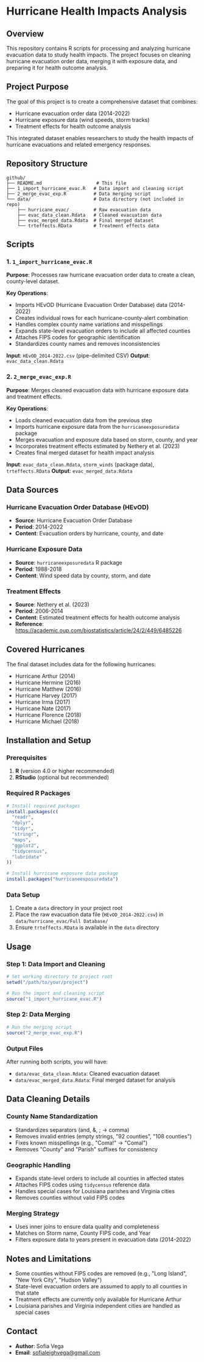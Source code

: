# Hurricane Health Impacts Analysis

## Overview

This repository contains R scripts for processing and analyzing hurricane evacuation data to study health impacts. The project focuses on cleaning hurricane evacuation order data, merging it with exposure data, and preparing it for health outcome analysis.

## Project Purpose

The goal of this project is to create a comprehensive dataset that combines:
- Hurricane evacuation order data (2014-2022)
- Hurricane exposure data (wind speeds, storm tracks)
- Treatment effects for health outcome analysis

This integrated dataset enables researchers to study the health impacts of hurricane evacuations and related emergency responses.

## Repository Structure

```
github/
├── README.md                    # This file
├── 1_import_hurricane_evac.R   # Data import and cleaning script
├── 2_merge_evac_exp.R          # Data merging script
└── data/                       # Data directory (not included in repo)
    ├── hurricane_evac/         # Raw evacuation data
    ├── evac_data_clean.Rdata   # Cleaned evacuation data
    ├── evac_merged_data.Rdata  # Final merged dataset
    └── trteffects.RData        # Treatment effects data
```

## Scripts

### 1. `1_import_hurricane_evac.R`

**Purpose**: Processes raw hurricane evacuation order data to create a clean, county-level dataset.

**Key Operations**:
- Imports HEvOD (Hurricane Evacuation Order Database) data (2014-2022)
- Creates individual rows for each hurricane-county-alert combination
- Handles complex county name variations and misspellings
- Expands state-level evacuation orders to include all affected counties
- Attaches FIPS codes for geographic identification
- Standardizes county names and removes inconsistencies

**Input**: `HEvOD_2014-2022.csv` (pipe-delimited CSV)
**Output**: `evac_data_clean.Rdata`

### 2. `2_merge_evac_exp.R`

**Purpose**: Merges cleaned evacuation data with hurricane exposure data and treatment effects.

**Key Operations**:
- Loads cleaned evacuation data from the previous step
- Imports hurricane exposure data from the `hurricaneexposuredata` package
- Merges evacuation and exposure data based on storm, county, and year
- Incorporates treatment effects estimated by Nethery et al. (2023)
- Creates final merged dataset for health impact analysis

**Input**: `evac_data_clean.Rdata`, `storm_winds` (package data), `trteffects.RData`
**Output**: `evac_merged_data.Rdata`

## Data Sources

### Hurricane Evacuation Order Database (HEvOD)
- **Source**: Hurricane Evacuation Order Database
- **Period**: 2014-2022
- **Content**: Evacuation orders by hurricane, county, and date

### Hurricane Exposure Data
- **Source**: `hurricaneexposuredata` R package
- **Period**: 1988-2018
- **Content**: Wind speed data by county, storm, and date

### Treatment Effects
- **Source**: Nethery et al. (2023)
- **Period**: 2006-2014
- **Content**: Estimated treatment effects for health outcome analysis
- **Reference**: https://academic.oup.com/biostatistics/article/24/2/449/6485226


## Covered Hurricanes

The final dataset includes data for the following hurricanes:
- Hurricane Arthur (2014)
- Hurricane Hermine (2016)
- Hurricane Matthew (2016)
- Hurricane Harvey (2017)
- Hurricane Irma (2017)
- Hurricane Nate (2017)
- Hurricane Florence (2018)
- Hurricane Michael (2018)

## Installation and Setup

### Prerequisites

1. **R** (version 4.0 or higher recommended)
2. **RStudio** (optional but recommended)

### Required R Packages

```r
# Install required packages
install.packages(c(
  "readr",
  "dplyr", 
  "tidyr",
  "stringr",
  "maps",
  "ggplot2",
  "tidycensus",
  "lubridate"
))

# Install hurricane exposure data package
install.packages("hurricaneexposuredata")
```

### Data Setup

1. Create a `data` directory in your project root
2. Place the raw evacuation data file (`HEvOD_2014-2022.csv`) in `data/hurricane_evac/Full Database/`
3. Ensure `trteffects.RData` is available in the `data` directory

## Usage

### Step 1: Data Import and Cleaning

```r
# Set working directory to project root
setwd("/path/to/your/project")

# Run the import and cleaning script
source("1_import_hurricane_evac.R")
```

### Step 2: Data Merging

```r
# Run the merging script
source("2_merge_evac_exp.R")
```

### Output Files

After running both scripts, you will have:
- `data/evac_data_clean.Rdata`: Cleaned evacuation dataset
- `data/evac_merged_data.Rdata`: Final merged dataset for analysis

## Data Cleaning Details

### County Name Standardization
- Standardizes separators (and, &, ; → comma)
- Removes invalid entries (empty strings, "92 counties", "108 counties")
- Fixes known misspellings (e.g., "Coma!" → "Comal")
- Removes "County" and "Parish" suffixes for consistency

### Geographic Handling
- Expands state-level orders to include all counties in affected states
- Attaches FIPS codes using `tidycensus` reference data
- Handles special cases for Louisiana parishes and Virginia cities
- Removes counties without valid FIPS codes

### Merging Strategy
- Uses inner joins to ensure data quality and completeness
- Matches on Storm name, County FIPS code, and Year
- Filters exposure data to years present in evacuation data (2014-2022)

## Notes and Limitations

- Some counties without FIPS codes are removed (e.g., "Long Island", "New York City", "Hudson Valley")
- State-level evacuation orders are assumed to apply to all counties in that state
- Treatment effects are currently only available for Hurricane Arthur
- Louisiana parishes and Virginia independent cities are handled as special cases

## Contact

- **Author**: Sofia Vega
- **Email**: sofialeighvega@gmail.com

